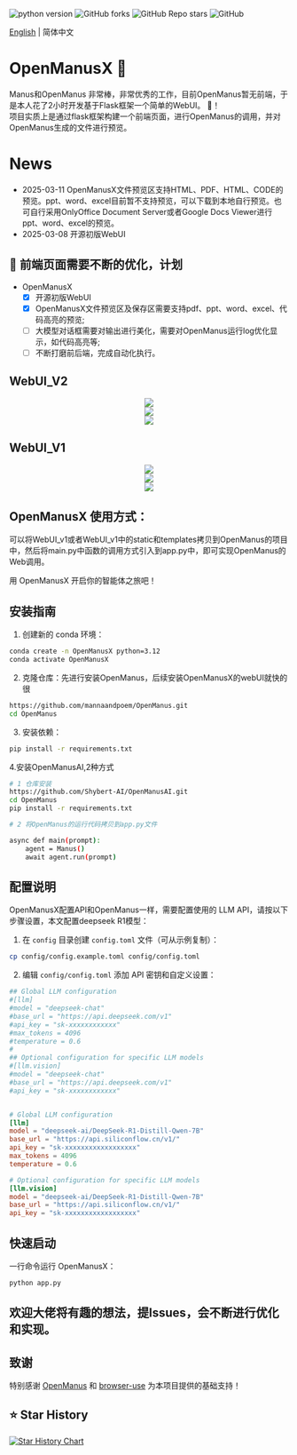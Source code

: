 ![python version](https://img.shields.io/badge/python-3.8+-orange.svg)
![GitHub forks](https://img.shields.io/github/forks/Shybert-AI/OpenManusAI)
![GitHub Repo stars](https://img.shields.io/github/stars/Shybert-AI/OpenManusAI)
![GitHub](https://img.shields.io/github/license/Shybert-AI/OpenManusAI)

[English](README_en.md) | 简体中文

# OpenManusX 🙋

Manus和OpenManus 非常棒，非常优秀的工作，目前OpenManus暂无前端，于是本人花了2小时开发基于Flask框架一个简单的WebUI。 🛫！  
项目实质上是通过flask框架构建一个前端页面，进行OpenManus的调用，并对OpenManus生成的文件进行预览。
# News
- 2025-03-11 OpenManusX文件预览区支持HTML、PDF、HTML、CODE的预览。ppt、word、excel目前暂不支持预览，可以下载到本地自行预览。也可自行采用OnlyOffice Document Server或者Google Docs Viewer进行ppt、word、excel的预览。
- 2025-03-08 开源初版WebUI

## 📑 前端页面需要不断的优化，计划
- OpenManusX
    - [x] 开源初版WebUI
    - [x] OpenManusX文件预览区及保存区需要支持pdf、ppt、word、excel、代码高亮的预览;    
    - [ ] 大模型对话框需要对输出进行美化，需要对OpenManus运行log优化显示，如代码高亮等;    
    - [ ] 不断打磨前后端，完成自动化执行。

## WebUI_V2
<div align="center">
    <img src="./assets/pdf.jpg">
</div>
<div align="center">
    <img src="./assets/html.jpg">
</div>
<div align="center">
    <img src="./assets/code.jpg">
</div>

## WebUI_V1
<div align="center">
    <img src="./assets/1.jpg">
</div>
<div align="center">
    <img src="./assets/2.jpg">
</div>
<div align="center">
    <img src="./assets/3.jpg">
</div>


## OpenManusX 使用方式：
   可以将WebUI_v1或者WebUI_v1中的static和templates拷贝到OpenManus的项目中，然后将main.py中函数的调用方式引入到app.py中，即可实现OpenManus的Web调用。


用 OpenManusX 开启你的智能体之旅吧！  


## 安装指南

1. 创建新的 conda 环境：

```bash
conda create -n OpenManusX python=3.12
conda activate OpenManusX
```

2. 克隆仓库：先进行安装OpenManus，后续安装OpenManusX的webUI就快的很

```bash
https://github.com/mannaandpoem/OpenManus.git
cd OpenManus
```

3. 安装依赖：

```bash
pip install -r requirements.txt
```
4.安装OpenManusAI,2种方式

```bash
# 1 仓库安装
https://github.com/Shybert-AI/OpenManusAI.git
cd OpenManus
pip install -r requirements.txt

# 2 将OpenManus的运行代码拷贝到app.py文件

async def main(prompt):
    agent = Manus()
    await agent.run(prompt)

```

## 配置说明

OpenManusX配置API和OpenManus一样，需要配置使用的 LLM API，请按以下步骤设置，本文配置deepseek R1模型：

1. 在 `config` 目录创建 `config.toml` 文件（可从示例复制）：

```bash
cp config/config.example.toml config/config.toml
```

2. 编辑 `config/config.toml` 添加 API 密钥和自定义设置：

```toml
## Global LLM configuration
#[llm]
#model = "deepseek-chat"
#base_url = "https://api.deepseek.com/v1"
#api_key = "sk-xxxxxxxxxxxx"
#max_tokens = 4096
#temperature = 0.6
#
## Optional configuration for specific LLM models
#[llm.vision]
#model = "deepseek-chat"
#base_url = "https://api.deepseek.com/v1"
#api_key = "sk-xxxxxxxxxxxx"


# Global LLM configuration
[llm]
model = "deepseek-ai/DeepSeek-R1-Distill-Qwen-7B"
base_url = "https://api.siliconflow.cn/v1/"
api_key = "sk-xxxxxxxxxxxxxxxxxx"
max_tokens = 4096
temperature = 0.6

# Optional configuration for specific LLM models
[llm.vision]
model = "deepseek-ai/DeepSeek-R1-Distill-Qwen-7B"
base_url = "https://api.siliconflow.cn/v1/"
api_key = "sk-xxxxxxxxxxxxxxxxxx"
```

## 快速启动

一行命令运行 OpenManusX：

```bash
python app.py
```
## 欢迎大佬将有趣的想法，提Issues，会不断进行优化和实现。

## 致谢

特别感谢 [OpenManus](https://github.com/mannaandpoem/OpenManus)
和 [browser-use](https://github.com/browser-use/browser-use) 为本项目提供的基础支持！

## ⭐ Star History

[![Star History Chart](https://api.star-history.com/svg?repos=Shybert-AI/OpenManus-WebUI&type=Date)](https://star-history.com/#Shybert-AI/OpenManus-WebUI&Date)
